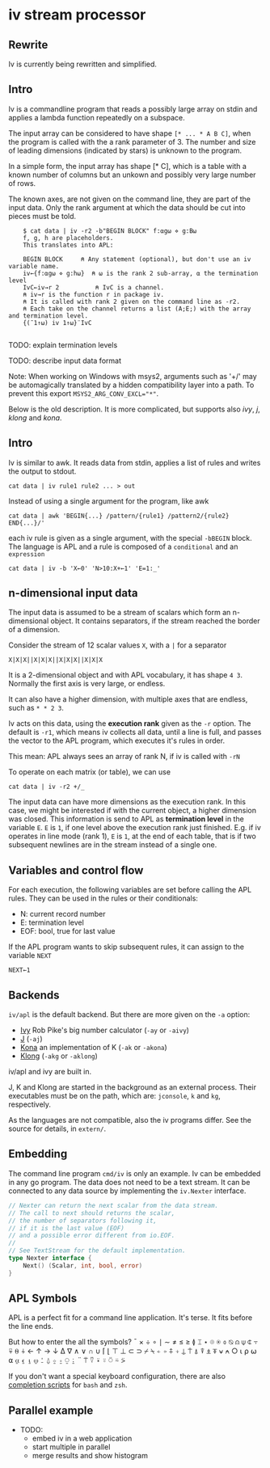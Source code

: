 # iv stream processor

## Rewrite
Iv is currently being rewritten and simplified.

## Intro
Iv is a commandline program that reads a possibly large array on stdin and applies a lambda function repeatedly on a subspace.

The input array can be considered to have shape `[* ... * A B C]`, when the program is called with the
a rank parameter of 3.
The number and size of leading dimensions (indicated by stars) is unknown to the program.

In a simple form, the input array has shape [* C], which is a table with a known number of columns
but an unkown and possibly very large number of rows.

The known axes, are not given on the command line, they are part of the input data.
Only the rank argument at which the data should be cut into pieces must be told.

```
	$ cat data | iv -r2 -b"BEGIN BLOCK" f:⍺g⍵ ⋄ g:B⍵
	f, g, h are placeholders.
	This translates into APL:
	
	BEGIN BLOCK	    ⍝ Any statement (optional), but don't use an iv variable name.
	iv←{f:⍺g⍵ ⋄ g:h⍵}  ⍝ ⍵ is the rank 2 sub-array, ⍺ the termination level
	IvC←iv→r 2          ⍝ IvC is a channel.
	⍝ iv→r is the function r in package iv. 
	⍝ It is called with rank 2 given on the command line as -r2.
	⍝ Each take on the channel returns a list (A;E;) with the array and termination level.
	{(¯1↑⍵) iv 1↑⍵}¨IvC
	
```
TODO: explain termination levels

TODO: describe input data format

Note: When working on Windows with msys2, arguments such as '+/' may be automagically
translated by a hidden compatibility layer into a path.
To prevent this export `MSYS2_ARG_CONV_EXCL="*"`.

Below is the old description.
It is more complicated, but supports also *ivy*, *j*, *klong* and *kona*.

## Intro
Iv is similar to awk.
It reads data from stdin, applies a list of rules and writes the output to stdout.
```
cat data | iv rule1 rule2 ... > out
```
Instead of using a single argument for the program, like awk
```
cat data | awk 'BEGIN{...} /pattern/{rule1} /pattern2/{rule2} END{...}/'
```
each iv rule is given as a single argument, with the special `-bBEGIN` block.
The language is APL and a rule is composed of a `conditional` and an `expression`
```
cat data | iv -b 'X←0' 'N>10:X+←1' 'E=1:_'
```

## n-dimensional input data
The input data is assumed to be a stream of scalars which form an n-dimensional object.
It contains separators, if the stream reached the border of a dimension.

Consider the stream of 12 scalar values `X`, with a `|` for a separator 
```
X|X|X||X|X|X||X|X|X||X|X|X
```
It is a 2-dimensional object and with APL vocabulary, it has shape `4 3`.
Normally the first axis is very large, or endless.

It can also have a higher dimension, with multiple axes that are endless, such as `* * 2 3`.

Iv acts on this data, using the **execution rank** given as the `-r` option.
The default is `-r1`, which means iv collects all data, until a line is full,
and passes the vector to the APL program, which executes it's rules in order.

This mean: APL always sees an array of rank N, if iv is called with `-rN`

To operate on each matrix (or table), we can use
```
cat data | iv -r2 +/_
```

The input data can have more dimensions as the execution rank.
In this case, we might be interested if with the current object, a higher dimension was closed.
This information is send to APL as **termination level** in the variable `E`.
`E` is `1`, if one level above the execution rank just finished.
E.g. if iv operates in line mode (rank 1), `E` is `1`, at the end of each table,
that is if two subsequent newlines are in the stream instead of a single one.

## Variables and control flow
For each execution, the following variables are set before calling the APL rules.
They can be used in the rules or their conditionals:
- N: current record number
- E: termination level
- EOF: bool, true for last value

If the APL program wants to skip subsequent rules, it can assign to the variable `NEXT`
```
NEXT←1
```

## Backends
`iv/apl` is the default backend. But there are more given on the `-a` option:
- [Ivy](http://robpike.io/ivy) Rob Pike's big number calculator (`-ay` or `-aivy`)
- [J](http://www.jsoftware.com) (`-aj`)
- [Kona](https://github.com/kevinlawler/kona) an implementation of K (`-ak` or `-akona`)
- [Klong](http://t3x.org/klong/) (`-akg` or `-aklong`)

iv/apl and ivy are built in.

J, K and Klong are started in the background as an external process.
Their executables must be on the path, which are: `jconsole`, `k` and `kg`, respectively.

As the languages are not compatible, also the iv programs differ.
See the source for details, in `extern/`.

## Embedding
The command line program `cmd/iv` is only an example.
Iv can be embedded in any go program.
The data does not need to be a text stream. It can be connected to any data source by implementing the `iv.Nexter` interface.
```go
// Nexter can return the next scalar from the data stream.
// The call to next should returns the scalar,
// the number of separators following it,
// if it is the last value (EOF)
// and a possible error different from io.EOF.
//
// See TextStream for the default implementation.
type Nexter interface {
	Next() (Scalar, int, bool, error)
}
```

## APL Symbols
APL is a perfect fit for a command line application. It's terse. It fits before the line ends.

But how to enter the all the symbols?
¯ × ÷ ∘ ∣ ∼ ≠ ≤ ≥ ≬ ⌶ ⋆ ⌾ ⍟ ⌽ ⍉ ⍝ ⍦ ⍧ ⍪ ⍫ ⍬ ⍭ ← ↑ → ↓ ∆ ∇ ∧ ∨ ∩ ∪ ⌈ ⌊ ⊤ ⊥ ⊂ ⊃ ⌿ ⍀
⍅ ⍆ ⍏ ⍖ ⍊ ⍑ ⍋ ⍒ ⍎ ⍕ ⍱ ⍲ ○
⍳ ⍴ ⍵ ⍺ ⍶ ⍷ ⍸ ⍹ ⍘ ⍙ ⍚ ⍛ ⍜ ⍮ ¨ ⍡ ⍢ ⍣ ⍤ ⍥ ⍨ ⍩

If you don't want a special keyboard configuration, there are also [completion scripts](../complete) for `bash` and `zsh`.

## Parallel example
- TODO: 
  - embed iv in a web application
  - start multiple in parallel
  - merge results and show histogram
